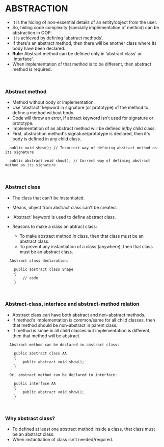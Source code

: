 # ABSTRACTION

+ It is the hiding of non-essential details of an entity/object from the user.
+ So, hiding code complexity (specially implementation of method) can be abstraction in OOP.
+ It is achieved by defining 'abstract methods'.
+ If there's an abstract method, then there will be another class where its body have been declared.
+ **Rule:** Abstract method can be defined only in 'abstract class' or 'interface'.
+ When implementation of that method is to be different, then abstract method is required. 

<br>

### Abstract method

+ Method without body or implementation.
+ Use 'abstract' keyword in signature (or prototype) of the method to define a method without body.
+ Code will throw an error, if abtract keyword isn't used for signature or prototype.
+ Implementation of an abstract method will be defined in/by child class.
+ First, abstraction method's signature/prototype is declared, then it's body is defined in any child class.

```
  public void show(); // Incorrect way of defining abstract method as its signature
  
  public abstract void show(); // Correct way of defining abstract method as its signature
```

<br>

### Abstract class

+ The class that can't be instantiated.
+ Means, object from abstract class can't be created.
+ 'Abstract' keyword is used to define abstract class.

+ Reasons to make a class an abtract class:
  + To make abstract method in class, then that class must be an abstract class.
  + To prevent any instantiation of a class (anywhere), then that class must be an abstract class.

```
  Abstract class declaration:

    public abstract class Shape
    {
        // code
    }
```

<br>

### Abstract-class, interface and abstract-method relation

+ Abstract class can have both abstract and non-abstract methods.
+ If method's implementation is common/same for all child classes, then that method should be non-abstract in parent class.
+ If method is smae in all child classes but implementation is different, then that method will be abstract.

```
  Abstract method can be declared in abstract class:

    public abstract class AA
    {
        public abstract void show();
    }

  Or, abstract method can be declared in interface:

    public interface AA
    {
        public abstract void show();
    }
```

<br>

### Why abstract class?

+ To defined at least one abstract method inside a class, that class must be an abstract class.
+ When instantiation of class isn't needed/required.
